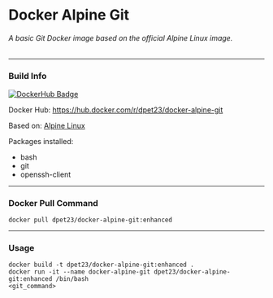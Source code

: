 # Docker Alpine Git
###### A basic Git Docker image based on the official Alpine Linux image.

---

### Build Info

[![DockerHub Badge](http://dockeri.co/image/dpet23/docker-alpine-git)](https://hub.docker.com/r/dpet23/docker-alpine-git/)

Docker Hub: https://hub.docker.com/r/dpet23/docker-alpine-git

Based on: [Alpine Linux](https://alpinelinux.org)

Packages installed:
* bash
* git
* openssh-client

---

### Docker Pull Command

```
docker pull dpet23/docker-alpine-git:enhanced
```

---

### Usage

```
docker build -t dpet23/docker-alpine-git:enhanced .
docker run -it --name docker-alpine-git dpet23/docker-alpine-git:enhanced /bin/bash
<git_command>
```
